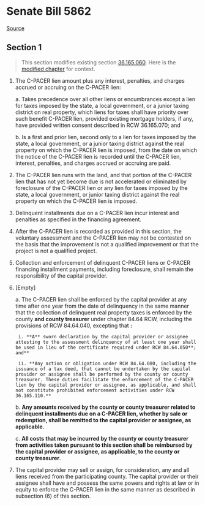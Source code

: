 # Senate Bill 5862

[Source](http://lawfilesext.leg.wa.gov/biennium/2021-22/Pdf/Bills/Senate%20Bills/5862.pdf)
## Section 1
> This section modifies existing section [36.165.060](/rcw/36_counties/36.165_commercial_property_assessed_clean_energy_and_resiliency_(c-pacer)_program.md). Here is the [modified chapter](rcw/36_counties/36.165_commercial_property_assessed_clean_energy_and_resiliency_(c-pacer)_program.md) for context.

1. The C-PACER lien amount plus any interest, penalties, and charges accrued or accruing on the C-PACER lien:

    a. Takes precedence over all other liens or encumbrances except a lien for taxes imposed by the state, a local government, or a junior taxing district on real property, which liens for taxes shall have priority over such benefit C-PACER lien, provided existing mortgage holders, if any, have provided written consent described in RCW 36.165.070; and

    b. Is a first and prior lien, second only to a lien for taxes imposed by the state, a local government, or a junior taxing district against the real property on which the C-PACER lien is imposed, from the date on which the notice of the C-PACER lien is recorded until the C-PACER lien, interest, penalties, and charges accrued or accruing are paid.

2. The C-PACER lien runs with the land, and that portion of the C-PACER lien that has not yet become due is not accelerated or eliminated by foreclosure of the C-PACER lien or any lien for taxes imposed by the state, a local government, or junior taxing district against the real property on which the C-PACER lien is imposed.

3. Delinquent installments due on a C-PACER lien incur interest and penalties as specified in the financing agreement.

4. After the C-PACER lien is recorded as provided in this section, the voluntary assessment and the C-PACER lien may not be contested on the basis that the improvement is not a qualified improvement or that the project is not a qualified project.

5. Collection and enforcement of delinquent C-PACER liens or C-PACER financing installment payments, including foreclosure, shall remain the responsibility of the capital provider.

6. [Empty]

    a. The C-PACER lien shall be enforced by the capital provider at any time after one year from the date of delinquency in the same manner that the collection of delinquent real property taxes is enforced by the county **and county treasurer** under chapter 84.64 RCW, including the provisions of RCW 84.64.040, excepting that **:**

        i. **A** sworn declaration by the capital provider or assignee attesting to the assessment delinquency of at least one year shall be used in lieu of the certificate required under RCW 84.64.050**; and**

        ii. **Any action or obligation under RCW 84.64.080, including the issuance of a tax deed, that cannot be undertaken by the capital provider or assignee shall be performed by the county or county treasurer. These duties facilitate the enforcement of the C-PACER lien by the capital provider or assignee, as applicable, and shall not constitute prohibited enforcement activities under RCW 36.165.110.**

    b. **Any amounts received by the county or county treasurer related to delinquent installments due on a C-PACER lien, whether by sale or redemption, shall be remitted to the capital provider or assignee, as applicable.**

    c. **All costs that may be incurred by the county or county treasurer from activities taken pursuant to this section shall be reimbursed by the capital provider or assignee, as applicable, to the county or county treasurer**.

7. The capital provider may sell or assign, for consideration, any and all liens received from the participating county. The capital provider or their assignee shall have and possess the same powers and rights at law or in equity to enforce the C-PACER lien in the same manner as described in subsection (6) of this section.

